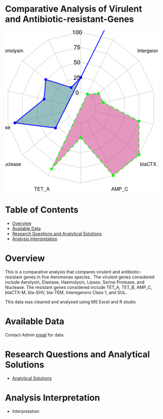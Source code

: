 # Comparative Analysis of Virulent and Antibiotic-resistant-Genes
![image](https://github.com/temidataspot/Virulent-Antibiotic-resistant-Genes/blob/main/radarchart.png)

# Table of Contents
- [Overview](https://github.com/temidataspot/Virulent-Antibiotic-resistant-Genes#overview)
- [Available Data](https://github.com/temidataspot/Virulent-Antibiotic-resistant-Genes#available-data)
- [Research Questions and Analytical Solutions](https://github.com/temidataspot/Virulent-Antibiotic-resistant-Genes#research-questions-and-analytical-solutions)
- [Analysis Interpretation](https://github.com/temidataspot/Virulent-Antibiotic-resistant-Genes#analysis-interpretation)

# Overview
This  is a comparative analysis that compares virulent and antibiotic-resistant genes in five Aeromonas species. 
The virulent genes considered include Aerolysin, Elastase, Haemolysin, Lipase, Serine Protease, and Nuclease. 
The resistant genes considered include TET_A, TET_B, AMP_C, blaCTX-M, bla-SHV, bla-TEM, Interegerons Class 1, and SUL.

This data was cleaned and analysed using MS Excel and R studio

# Available Data
Contact Admin [email](mailto:globaltemi98@gmail.com) for data

# Research Questions and Analytical Solutions

- [Analytical Solutions](https://github.com/temidataspot/Virulent-Antibiotic-resistant-Genes/blob/main/Research%20Questions%20and%20Answers.md)

# Analysis Interpretation

- Interpretation
